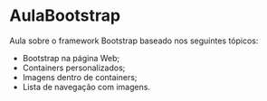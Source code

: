 # AulaBootstrap

Aula sobre o framework Bootstrap baseado nos seguintes tópicos:

* Bootstrap na página Web;
* Containers personalizados;
* Imagens dentro de containers;
* Lista de navegação com imagens.